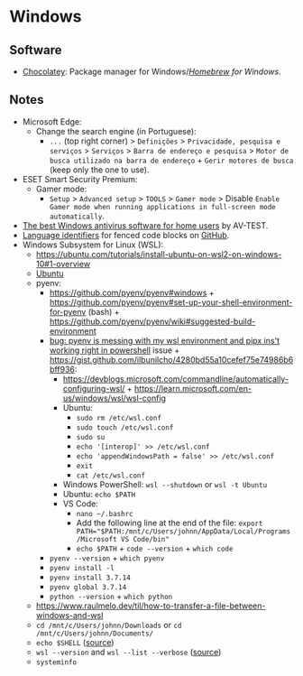 # Windows

## Software

- [Chocolatey](https://chocolatey.org/): Package manager for Windows/_[Homebrew](https://brew.sh/) for Windows_.

## Notes

- Microsoft Edge:
  - Change the search engine (in Portuguese):
    - `...` (top right corner) > `Definições` > `Privacidade, pesquisa e serviços` > `Serviços` > `Barra de endereço e pesquisa` > `Motor de busca utilizado na barra de endereço` + `Gerir motores de busca` (keep only the one to use).
- ESET Smart Security Premium:
  - Gamer mode:
    - `Setup` > `Advanced setup` > `TOOLS` > `Gamer mode` > Disable `Enable Gamer mode when running applications in full-screen mode automatically`.
- [The best Windows antivirus software for home users](https://www.av-test.org/en/antivirus/home-windows/) by AV-TEST.
- [Language identifiers](https://github.com/github/linguist/blob/master/lib/linguist/languages.yml) for fenced code blocks on [GitHub](https://docs.github.com/en/get-started/writing-on-github/working-with-advanced-formatting/creating-and-highlighting-code-blocks#syntax-highlighting).
- Windows Subsystem for Linux (WSL):
  - https://ubuntu.com/tutorials/install-ubuntu-on-wsl2-on-windows-10#1-overview
  - [Ubuntu](https://www.microsoft.com/store/productId/9PDXGNCFSCZV)
  - pyenv:
    - https://github.com/pyenv/pyenv#windows + https://github.com/pyenv/pyenv#set-up-your-shell-environment-for-pyenv (bash) + https://github.com/pyenv/pyenv/wiki#suggested-build-environment
    - [bug: pyenv is messing with my wsl environment and pipx ins't working right in powershell](https://github.com/pyenv-win/pyenv-win/issues/469) issue + https://gist.github.com/ilbunilcho/4280bd55a10cefef75e74986b6bff936:
      - https://devblogs.microsoft.com/commandline/automatically-configuring-wsl/ + https://learn.microsoft.com/en-us/windows/wsl/wsl-config
      - Ubuntu:
        - `sudo rm /etc/wsl.conf`
        - `sudo touch /etc/wsl.conf`
        - `sudo su`
        - `echo '[interop]' >> /etc/wsl.conf`
        - `echo 'appendWindowsPath = false' >> /etc/wsl.conf`
        - `exit`
        - `cat /etc/wsl.conf`
      - Windows PowerShell: `wsl --shutdown` or `wsl -t Ubuntu`
      - Ubuntu: `echo $PATH`
      - VS Code:
        - `nano ~/.bashrc`
        - Add the following line at the end of the file: `export PATH="$PATH:/mnt/c/Users/johnn/AppData/Local/Programs/Microsoft VS Code/bin"`
        - `echo $PATH` + `code --version` + `which code`
    - `pyenv --version` + `which pyenv`
    - `pyenv install -l`
    - `pyenv install 3.7.14`
    - `pyenv global 3.7.14`
    - `python --version` + `which python`
  - https://www.raulmelo.dev/til/how-to-transfer-a-file-between-windows-and-wsl
  - `cd /mnt/c/Users/johnn/Downloads` or `cd /mnt/c/Users/johnn/Documents/`
  - `echo $SHELL` ([source](https://askubuntu.com/a/590903))
  - `wsl --version` and `wsl --list --verbose` ([source](https://learn.microsoft.com/en-us/windows/wsl/basic-commands))
  - `systeminfo`
